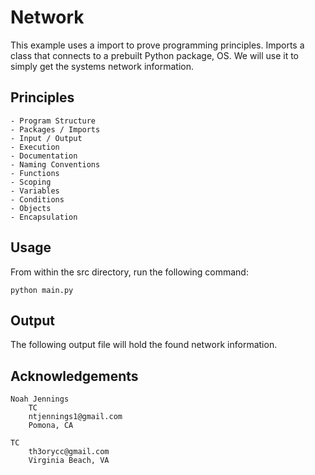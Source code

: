 # Network

This example uses a import to prove programming principles. Imports a class that connects to a prebuilt Python package, OS. We will use it to simply get the systems network information. 

## Principles

    - Program Structure
    - Packages / Imports
    - Input / Output
    - Execution   
    - Documentation 
    - Naming Conventions 
    - Functions
    - Scoping
    - Variables 
    - Conditions
    - Objects 
    - Encapsulation

## Usage 

From within the src directory, run the following command: 

```
python main.py
```

## Output 

The following output file will hold the found network information. 

## Acknowledgements

    Noah Jennings 
        TC 
        ntjennings1@gmail.com
        Pomona, CA
        
    TC 
        th3orycc@gmail.com
        Virginia Beach, VA
